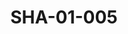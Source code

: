---
pid: SHA-01-005
title: SHA-01-005
language: ar
original_label: 
rights: شرحبيل احمد
location_of_original: شرحبيل احمد
photographer_or_studio: 
scanned_from: photograph 9 by 13.8
_date: 1957-1958
location: مصر، المنوفية، سرس الليان
description: شرحبيل احمد واصدقائه امام تمثال في معهد التربية الاساسية
additional_notes: التمثال يرمز الصحة والتغدية والنظاقة
permission_display: 'yes'
on_server: 'no'
on_website: 'no'
permalink: /photopages/ar/SHA-01-005
layout: photo-page
---